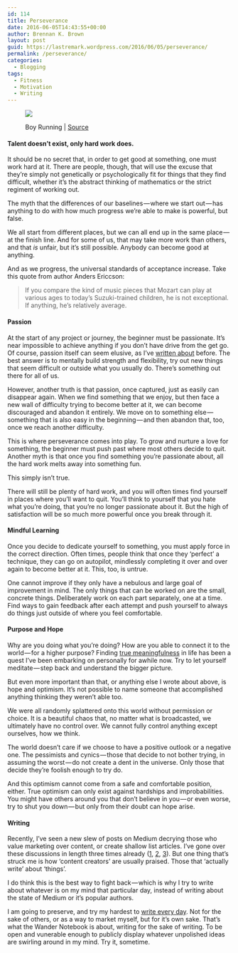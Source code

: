```yaml
---
id: 114
title: Perseverance
date: 2016-06-05T14:43:55+00:00
author: Brennan K. Brown
layout: post
guid: https://lastremark.wordpress.com/2016/06/05/perseverance/
permalink: /perseverance/
categories:
  - Blogging
tags:
  - Fitness
  - Motivation
  - Writing
---
```


<figure class="wp-caption">

<img data-width="1024" data-height="1024" src="https://cdn-images-1.medium.com/max/2560/1*gOPHnDuL6V-szlp_ytcYdA.jpeg" /> <figcaption class="wp-caption-text">Boy Running | <a href="https://www.flickr.com/photos/streetmatt/18852890883" target="_blank" rel="noopener noreferrer">Source</a></figcaption></figure>

#### Talent doesn’t exist, only hard work does.

<span>It</span> should be no secret that, in order to get good at something, one must work hard at it. There are people, though, that will use the excuse that they’re simply not genetically or psychologically fit for things that they find difficult, whether it’s the abstract thinking of mathematics or the strict regiment of working out.

The myth that the differences of our baselines — where we start out — has anything to do with how much progress we’re able to make is powerful, but false.

We all start from different places, but we can all end up in the same place — at the finish line. And for some of us, that may take more work than others, and that _is_ unfair, but it’s still possible. Anybody can become good at anything.

<!--more-->

And as we progress, the universal standards of acceptance increase. Take this quote from author Anders Ericcson:

> If you compare the kind of music pieces that Mozart can play at various ages to today’s Suzuki-trained children, he is not exceptional. If anything, he’s relatively average.

#### Passion

<span>At</span> the start of any project or journey, the beginner must be passionate. It’s near impossible to achieve anything if you don’t have drive from the get go. Of course, passion itself can seem elusive, as I’ve <a href="https://wandernotebook.com/the-hobbyist-ad782a53bbea#.7ajb5ba0w" target="_blank" rel="noopener noreferrer">written about</a> before. The best answer is to mentally build strength and flexibility, try out new things that seem difficult or outside what you usually do. There’s something out there for all of us.

However, another truth is that passion, once captured, just as easily can disappear again. When we find something that we enjoy, but then face a new wall of difficulty trying to become better at it, we can become discouraged and abandon it entirely. We move on to something else — something that is also easy in the beginning — and then abandon that, too, once we reach another difficulty.

This is where perseverance comes into play. To grow and nurture a love for something, the beginner must push past where most others decide to quit. Another myth is that once you find something you’re passionate about, all the hard work melts away into something fun.

This simply isn’t true.

There will still be plenty of hard work, and you will often times find yourself in places where you’ll want to quit. You’ll think to yourself that you hate what you’re doing, that you’re no longer passionate about it. But the high of satisfaction will be so much more powerful once you break through it.

#### Mindful Learning

<span>O</span>nce you decide to dedicate yourself to something, you must apply force in the correct direction. Often times, people think that once they ‘perfect’ a technique, they can go on autopilot, mindlessly completing it over and over again to become better at it. This, too, is untrue.

One cannot improve if they only have a nebulous and large goal of improvement in mind. The only things that can be worked on are the small, concrete things. Deliberately work on each part separately, one at a time. Find ways to gain feedback after each attempt and push yourself to always do things just outside of where you feel comfortable.

#### Purpose and Hope

<span>W</span>hy are you doing what you’re doing? How are you able to connect it to the world — for a higher purpose? Finding <a href="https://wandernotebook.com/our-finite-everything-8ed4d9d70a2f#.ifzd7ttns" target="_blank" rel="noopener noreferrer">true meaningfulness</a> in life has been a quest I’ve been embarking on personally for awhile now. Try to let yourself meditate — step back and understand the bigger picture.

But even more important than that, or anything else I wrote about above, is hope and optimism. It’s not possible to name someone that accomplished anything thinking they weren’t able too.

We were all randomly splattered onto this world without permission or choice. It is a beautiful chaos that, no matter what is broadcasted, we ultimately have no control over. We cannot fully control anything except ourselves, how we think.

The world doesn’t care if we choose to have a positive outlook or a negative one. The pessimists and cynics — those that decide to not bother trying, in assuming the worst — do not create a dent in the universe. Only those that decide they’re foolish enough to try do.

And this optimism cannot come from a safe and comfortable position, either. True optimism can only exist against hardships and improbabilities. You might have others around you that don’t believe in you — or even worse, try to shut you down — but only from their doubt can hope arise.

#### Writing

<span>R</span>ecently, I’ve seen a new slew of posts on Medium decrying those who value marketing over content, or create shallow list articles. I’ve gone over these discussions in length three times already (<a href="https://wandernotebook.com/anti-medium-30d6fbafc5f8#.y7gc5p3tl" target="_blank" rel="noopener noreferrer">1</a>, <a href="https://wandernotebook.com/being-a-better-lifehacker-ece7c6688e68#.c6wcptzef" target="_blank" rel="noopener noreferrer">2</a>, <a href="https://wandernotebook.com/don-t-take-medium-for-granted-e0f2d65e3641#.74arhln6c" target="_blank" rel="noopener noreferrer">3</a>). But one thing that’s struck me is how ‘content creators’ are usually praised. Those that ‘actually write’ about ‘things’.

I do think this is the best way to fight back — which is why I try to write about whatever is on my mind that particular day, instead of writing about the state of Medium or it’s popular authors.

I am going to preserve, and try my hardest to <a href="https://wandernotebook.com/posting-every-day-a57285388029#.v6k5pdxi3" target="_blank" rel="noopener noreferrer">write every day</a>. Not for the sake of others, or as a way to market myself, but for it’s own sake. That’s what the Wander Notebook is about, writing for the sake of writing. To be open and vunerable enough to publicly display whatever unpolished ideas are swirling around in my mind. Try it, sometime.
